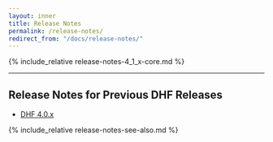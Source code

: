```yaml
---
layout: inner
title: Release Notes
permalink: /release-notes/
redirect_from: "/docs/release-notes/"
---
```


{% include_relative release-notes-4_1_x-core.md %}

---

## Release Notes for Previous DHF Releases

<!-- - [DHF 4.1.x]({{site.baseurl}}/release-notes/release-notes-4_1_x/) -->
- [DHF 4.0.x]({{site.baseurl}}/release-notes/release-notes-4_0_x/)


{% include_relative release-notes-see-also.md %}
